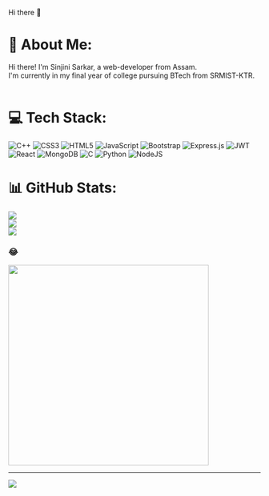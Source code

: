  Hi there 👋

 # 💫 About Me:
Hi there! I'm Sinjini Sarkar, a web-developer from Assam. <br>I'm currently in my final year of college pursuing BTech from SRMIST-KTR.<br><br>


# 💻 Tech Stack:
![C++](https://img.shields.io/badge/c++-%2300599C.svg?style=for-the-badge&logo=c%2B%2B&logoColor=white) ![CSS3](https://img.shields.io/badge/css3-%231572B6.svg?style=for-the-badge&logo=css3&logoColor=white) ![HTML5](https://img.shields.io/badge/html5-%23E34F26.svg?style=for-the-badge&logo=html5&logoColor=white) ![JavaScript](https://img.shields.io/badge/javascript-%23323330.svg?style=for-the-badge&logo=javascript&logoColor=%23F7DF1E) ![Bootstrap](https://img.shields.io/badge/bootstrap-%238511FA.svg?style=for-the-badge&logo=bootstrap&logoColor=white) ![Express.js](https://img.shields.io/badge/express.js-%23404d59.svg?style=for-the-badge&logo=express&logoColor=%2361DAFB) ![JWT](https://img.shields.io/badge/JWT-black?style=for-the-badge&logo=JSON%20web%20tokens) ![React](https://img.shields.io/badge/react-%2320232a.svg?style=for-the-badge&logo=react&logoColor=%2361DAFB) ![MongoDB](https://img.shields.io/badge/MongoDB-%234ea94b.svg?style=for-the-badge&logo=mongodb&logoColor=white) ![C](https://img.shields.io/badge/c-%2300599C.svg?style=for-the-badge&logo=c&logoColor=white) ![Python](https://img.shields.io/badge/python-3670A0?style=for-the-badge&logo=python&logoColor=ffdd54) ![NodeJS](https://img.shields.io/badge/node.js-6DA55F?style=for-the-badge&logo=node.js&logoColor=white)
# 📊 GitHub Stats:
![](https://github-readme-stats.vercel.app/api?username=sinjini05&theme=dark&hide_border=false&include_all_commits=false&count_private=true)<br/>
![](https://github-readme-streak-stats.herokuapp.com/?user=sinjini05&theme=dark&hide_border=false)<br/>
![](https://github-readme-stats.vercel.app/api/top-langs/?username=sinjini05&theme=dark&hide_border=false&include_all_commits=false&count_private=true&layout=compact)

### 😂 
<img src='https://randommeme-five.vercel.app/' style="height: 400px;"/>

---
[![](https://visitcount.itsvg.in/api?id=sinjini05&icon=2&color=0)](https://visitcount.itsvg.in)




